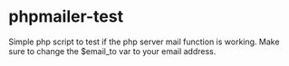 # phpmailer-test
Simple php script to test if the php server mail function is working. Make sure to change the $email_to var to your email address.
